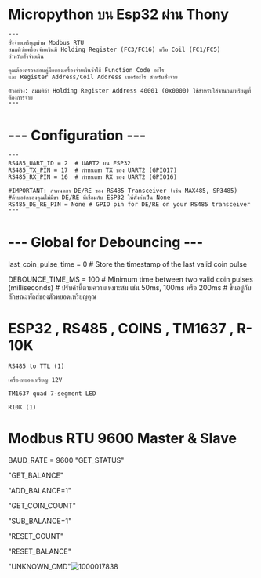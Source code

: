 # Micropython บน Esp32 ผ่าน Thony
    """
    สั่งจ่ายเหรียญผ่าน Modbus RTU
    สมมติว่าเครื่องจ่ายเงินมี Holding Register (FC3/FC16) หรือ Coil (FC1/FC5)
    สำหรับสั่งจ่ายเงิน
    
    คุณต้องตรวจสอบคู่มือของเครื่องจ่ายเงินว่าใช้ Function Code อะไร
    และ Register Address/Coil Address เบอร์อะไร สำหรับสั่งจ่าย
    
    ตัวอย่าง: สมมติว่า Holding Register Address 40001 (0x0000) ใช้สำหรับใส่จำนวนเหรียญที่ต้องการจ่าย
    """

# --- Configuration ---
    """
    RS485_UART_ID = 2  # UART2 บน ESP32
    RS485_TX_PIN = 17  # กำหนดขา TX ของ UART2 (GPIO17)
    RS485_RX_PIN = 16  # กำหนดขา RX ของ UART2 (GPIO16)

    #IMPORTANT: กำหนดขา DE/RE ของ RS485 Transceiver (เช่น MAX485, SP3485)
    #ถ้าบอร์ดของคุณไม่มีขา DE/RE ที่เชื่อมกับ ESP32 ให้ตั้งค่าเป็น None
    RS485_DE_RE_PIN = None # GPIO pin for DE/RE on your RS485 transceiver
    """
    
# --- Global for Debouncing ---
last_coin_pulse_time = 0 # Store the timestamp of the last valid coin pulse

DEBOUNCE_TIME_MS = 100 # Minimum time between two valid coin pulses (milliseconds)
                       # ปรับค่านี้ตามความเหมาะสม เช่น 50ms, 100ms หรือ 200ms
                       # ขึ้นอยู่กับลักษณะพัลส์ของตัวหยอดเหรียญคุณ
                       
# ESP32 , RS485 , COINS , TM1637 , R-10K
    RS485 to TTL (1)

    เครื่องหยอดเหรียญ 12V

    TM1637 quad 7-segment LED

    R10K (1)

# Modbus RTU  9600 Master & Slave
BAUD_RATE = 9600
"GET_STATUS"

"GET_BALANCE"

"ADD_BALANCE=1"

"GET_COIN_COUNT"

"SUB_BALANCE=1"

"RESET_COUNT"

"RESET_BALANCE"

"UNKNOWN_CMD"![1000017838](https://github.com/user-attachments/assets/10f41497-3a49-4716-b408-10b37d2d699a)

